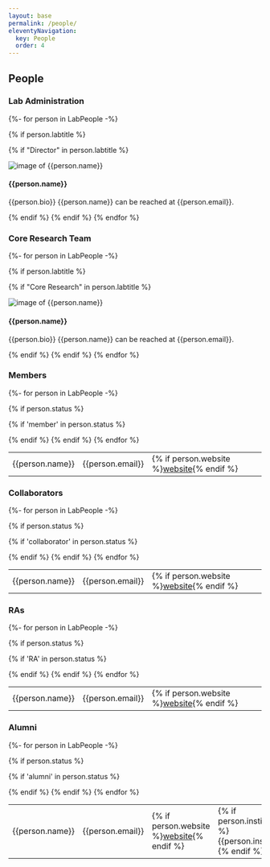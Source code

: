 ```yaml
---
layout: base
permalink: /people/
eleventyNavigation:
  key: People
  order: 4
---
```


## People

### Lab Administration
{%- for person in LabPeople -%}

{% if person.labtitle %}

{% if "Director" in person.labtitle %}

<div class="labcore">
<img src="{{person.photo}}" alt="image of {{person.name}}" />
<h4 class="labname">{{person.name}}</h4>
<p>{{person.bio}} {{person.name}} can be reached at {{person.email}}.</p>
</div>
{% endif %}
{% endif %}
{% endfor %}


### Core Research Team

{%- for person in LabPeople -%}

{% if person.labtitle %}

{% if "Core Research" in person.labtitle %}
<div class="labcore">
<img src="{{person.photo}}" alt="image of {{person.name}}" />
<h4>{{person.name}}</h4>
<p>{{person.bio}} {{person.name}} can be reached at {{person.email}}.</p>
</div>
{% endif %}
{% endif %}
{% endfor %}


### Members
<table class="table">
{%- for person in LabPeople -%}

{% if person.status %}

{% if 'member' in person.status %}
<tr>
	<td>{{person.name}}</td>
	<td>{{person.email}}</td>
	<td>{% if person.website %}<a href="{{person.website}}">website</a>{% endif %}</td>
</tr>
{% endif %}
{% endif %}
{% endfor %}

</table>


### Collaborators
<table class="table">
{%- for person in LabPeople -%}

{% if person.status %}

{% if 'collaborator' in person.status %}
<tr>
	<td>{{person.name}}</td>
	<td>{{person.email}}</td>
	<td>{% if person.website %}<a href="{{person.website}}">website</a>{% endif %}</td>
</tr>
{% endif %}
{% endif %}
{% endfor %}

</table>

### RAs
<table class="table">
{%- for person in LabPeople -%}

{% if person.status %}

{% if 'RA' in person.status %}
<tr>
	<td>{{person.name}}</td>
	<td>{{person.email}}</td>
	<td>{% if person.website %}<a href="{{person.website}}">website</a>{% endif %}</td>
</tr>
{% endif %}
{% endif %}
{% endfor %}

</table>


### Alumni
<table class="table">
{%- for person in LabPeople -%}

{% if person.status %}

{% if 'alumni' in person.status %}

<tr>
	<td>{{person.name}}</td>
	<td>{{person.email}}</td>
	<td>{% if person.website %}<a href="{{person.website}}">website</a>{% endif %}</td>
<td>{% if person.institution %}{{person.institution}}{% endif %}</td>
</tr>
{% endif %}
{% endif %}
{% endfor %}

</table>